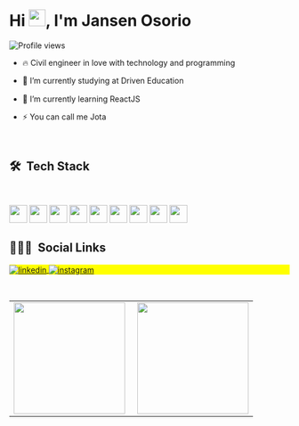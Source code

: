 <!-- <img align="right" height="590em" src="https://raw.githubusercontent.com/gist/maykbrito/618ef18e3bbb7cdfd200f3a4fc1aabc6/raw/201d47c76006c99fe0dc55ea92e76bdca5537f08/githubcard.svg"/> -->
<h1 align="left">Hi <img src="https://raw.githubusercontent.com/kaueMarques/kaueMarques/master/hi.gif" width="30px">, I'm Jansen Osorio</h1>
<p align="left"> <img src="https://komarev.com/ghpvc/?username=jansenosorio&color=yellow" alt="Profile views" /> </p>

- 🔥 Civil engineer in love with technology and programming 

- 🔭 I’m currently studying at Driven Education

- 🌱 I’m currently learning ReactJS <img height="16" width="16" src="https://cdn.simpleicons.org/react/61DAFB" />

- ⚡ You can call me Jota


<br>

## 🛠 &nbsp;Tech Stack

<!-- ![React](https://img.shields.io/badge/-React-05122A?style=flat&logo=react)&nbsp;
![Node.js](https://img.shields.io/badge/-Node.js-05122A?style=flat&logo=node.js)&nbsp;
![JavaScript](https://img.shields.io/badge/-JavaScript-05122A?style=flat&logo=javascript)&nbsp;
![HTML](https://img.shields.io/badge/-HTML-05122A?style=flat&logo=HTML5)&nbsp;
![CSS](https://img.shields.io/badge/-CSS-05122A?style=flat&logo=CSS3&logoColor=1572B6)&nbsp;
![Git](https://img.shields.io/badge/-Git-05122A?style=flat&logo=git)&nbsp;
![GitHub](https://img.shields.io/badge/-GitHub-05122A?style=flat&logo=github)&nbsp;
![Visual Studio Code](https://img.shields.io/badge/-Visual%20Studio%20Code-05122A?style=flat&logo=visual-studio-code&logoColor=007ACC)&nbsp; -->
<br>
<p float="left">
  <img height="32" width="32" src="https://cdn.simpleicons.org/html5/E34F26" />
  <img height="32" width="32" src="https://cdn.simpleicons.org/css3/1572B6" />
  <img height="32" width="32" src="https://cdn.simpleicons.org/javascript/F7DF1E" />
  <img height="32" width="32" src="https://cdn.simpleicons.org/react/61DAFB" />
  <img height="32" width="32" src="https://cdn.simpleicons.org/axios/5A29E4" />
  <img height="32" width="32" src="https://cdn.simpleicons.org/visualstudiocode/007ACC" />
  <img height="32" width="32" src="https://cdn.simpleicons.org/git/F05032" />
  <img height="32" width="32" src="https://cdn.simpleicons.org/github/white" />
  <img height="32" width="32" src="https://cdn.simpleicons.org/trello/0052CC" />
</p>

<!--## ⚙️ &nbsp;GitHub Analytics

<p align="left">
<img width="530em" src="https://github-readme-stats.vercel.app/api?username=maykbrito&show_icons=true&theme=vision-friendly-dark" alt="maykbrito's stats"/>
<img width="530em" src="https://github-readme-stats.vercel.app/api/top-langs/?username=maykbrito&layout=compact&theme=vision-friendly-dark" alt="maykbrito's most languages"/>
</p>

<br><br>
-->
## 👨🏽‍🦲 &nbsp;Social Links

<p align="left" style="background:yellow">
<a href="https://linkedin.com/in/jansen-osorio" target="_blank">
  <img align="center" src="https://img.shields.io/badge/-jansenosorio-05122A?style=flat&logo=linkedin" alt="linkedin"/>
</a>
<a href="https://instagram.com/eng_osorio" target="_blank">
 <img align="center" src="https://img.shields.io/badge/-eng_osorio-05122A?style=flat&logo=instagram" alt="instagram"/>
</a>
</p>
<br>
<center>
  <table>
    <tr>
        <td><img height="200em" align="left" src="https://github-readme-stats.vercel.app/api/top-langs/?username=jansenosorio&layout=compact&theme=vision-friendly-dark" /></td>
        <td> <img height="200em" align="right" src="https://github-readme-stats.vercel.app/api?username=jansenosorio&show_icons=true&show_icons=true&theme=vision-friendly-dark&count_private=true" /></td>
    </tr>  
  </table>
</center>


<!--
**maykbrito/maykbrito** is a ✨ _special_ ✨ repository because its `README.md` (this file) appears on your GitHub profile.

Here are some ideas to get you started:

- 🔭 I’m currently working on ...
- 🌱 I’m currently learning ...
- 👯 I’m looking to collaborate on ...
- 🤔 I’m looking for help with ...
- 💬 Ask me about ...
- 📫 How to reach me: ...
- 😄 Pronouns: ...
- ⚡ Fun fact: ...
-->
